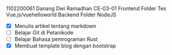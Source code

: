 1102200061
Danang Dwi Ramadhan
CE-03-01
Frontend Folder Tes Vue.js/vuehelloworld
Backend Folder NodeJS


- [x] Menulis artikel tentang markdown
- [ ] Belajar Git di Petanikode
- [ ] Belajar Bahasa pemrograman Rust
- [x] Membuat template blog dengan bootstrap
